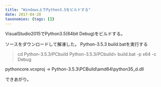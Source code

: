 ```yaml
---
title: "Windows上でPython3.5をビルドする"
date: 2017-04-20
taxonomies: {tags: []}
---
```


VisualStudio2015でPython3.5(64bit Debug)をビルドする。

ソースをダウンロードして解凍した。
Python-3.5.3
build.batを実行する
> cd Python-3.5.3/PCbuild
Python-3.5.3/PCbuild> build.bat -p x64 -c Debug

pythoncore.vcxproj -> Python-3.5.3\PCBuild\amd64\python35_d.dll


できあがり。
